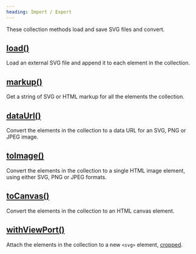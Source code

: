 ```yaml
---
heading: Import / Export
---
```


These collection methods load and save SVG files and convert.


## [load()](/api/load/)

Load an external SVG file and append it to each element in the collection.


## [markup()](/api/markup/)

Get a string of SVG or HTML markup for all the elements the collection.


## [dataUrl()](/api/dataurl/)

Convert the elements in the collection to a data URL for an SVG, PNG or JPEG image.


## [toImage()](/api/toimage/)

Convert the elements in the collection to a single HTML image element, using either SVG, PNG or JPEG formats.


## [toCanvas()](/api/tocanvas/)

Convert the elements in the collection to an HTML canvas element.


## [withViewPort()](/api/withviewport/)

Attach the elements in the collection to a new `<svg>` element, [cropped](/api/crop/).
